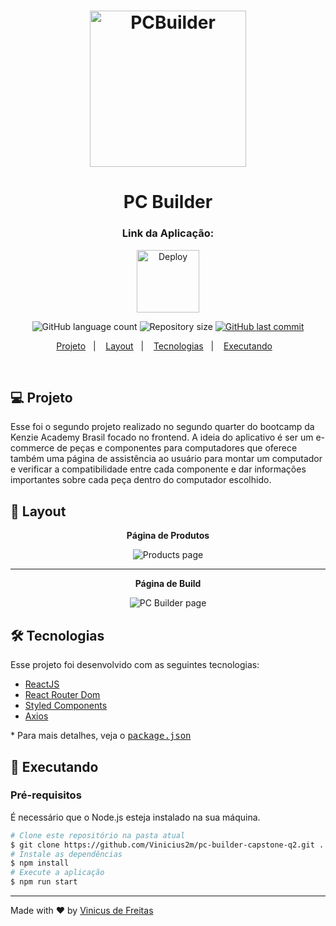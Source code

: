 <h1 align="center">
    <a href="https://pc-builder-five.vercel.app/" target="_blank">
      <img alt="PCBuilder" title="#PCBuilder" src="https://pc-builder-capstone-q2.vercel.app/static/media/logo.91001f55.png" width="250px" />
    </a>
</h1>

<h1 align="center">
    PC Builder
</h1>

<h3 align="center" >Link da Aplicação: </h3>
<p align="center" >
    <a href="https://pc-builder-five.vercel.app/" target="_blank">
        <img width="100px" alt="Deploy" src="https://vercel.com/button">
    </a>
</p>



<p align="center">
  <img alt="GitHub language count" src="https://img.shields.io/github/languages/count/Vinicius2m/pc-builder-capstone-q2">

  <img alt="Repository size" src="https://img.shields.io/github/repo-size/Vinicius2m/pc-builder-capstone-q2">

  <a href="https://github.com/Vinicius2m/pc-builder-capstone-q2/commits/master">
    <img alt="GitHub last commit" src="https://img.shields.io/github/last-commit/Vinicius2m/pc-builder-capstone-q2">
  </a>
</p>

<p align="center">
  <a href="#-projeto">Projeto</a>&nbsp;&nbsp;&nbsp;|&nbsp;&nbsp;&nbsp;
  <a href="#-layout">Layout</a>&nbsp;&nbsp;&nbsp;|&nbsp;&nbsp;&nbsp;
  <a href="#-tecnologias">Tecnologias</a>&nbsp;&nbsp;&nbsp;|&nbsp;&nbsp;&nbsp;
  <a href="#-executando">Executando</a>&nbsp;&nbsp;&nbsp;
</p>
<br>

## 💻 Projeto

Esse foi o segundo projeto realizado no segundo quarter do bootcamp da Kenzie Academy Brasil focado no frontend. A ideia do aplicativo é ser um e-commerce de peças e componentes para computadores que oferece também uma página de assistência ao usuário para montar um computador e verificar a compatibilidade entre cada componente e dar informações importantes sobre cada peça dentro do computador escolhido.

## 🎨 Layout

<p align="center" ><b>Página de Produtos</b></p>
<p align="center">
    <img alt="Products page" title="#products" src="https://i.ibb.co/Xy6cXNB/Products.png" />
</p>

---

<p align="center" ><b>Página de Build</b></p>
<p align="center">
    <img alt="PC Builder page" title="#products" src="https://i.ibb.co/GVmLwFw/Build.png" />
</p>

## 🛠️ Tecnologias

Esse projeto foi desenvolvido com as seguintes tecnologias:

- [ReactJS](https://pt-br.reactjs.org/)
- [React Router Dom](https://v5.reactrouter.com/web/guides/quick-start)
- [Styled Components](https://styled-components.com/)
- [Axios](https://axios-http.com/ptbr/docs/intro)

\* Para mais detalhes, veja o <kbd>[package.json](./package.json)</kbd>

## :notebook: Executando

### Pré-requisitos

É necessário que o Node.js esteja instalado na sua máquina.

```bash
# Clone este repositório na pasta atual
$ git clone https://github.com/Vinicius2m/pc-builder-capstone-q2.git .
# Instale as dependências
$ npm install
# Execute a aplicação
$ npm run start
```
---

Made with ♥ by [Vinicus de Freitas](https://www.linkedin.com/in/vinicius-de-freitas/)
